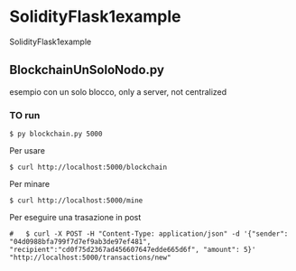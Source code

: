 # SolidityFlask1example
SolidityFlask1example

## BlockchainUnSoloNodo.py
esempio con un solo blocco, only a server, not centralized

### TO run
```
$ py blockchain.py 5000
```

Per usare
```
$ curl http://localhost:5000/blockchain
```

Per minare
```
$ curl http://localhost:5000/mine
```

Per eseguire una trasazione in post
```
#   $ curl -X POST -H "Content-Type: application/json" -d '{"sender": "04d0988bfa799f7d7ef9ab3de97ef481", "recipient":"cd0f75d2367ad456607647edde665d6f", "amount": 5}' "http://localhost:5000/transactions/new"
```

